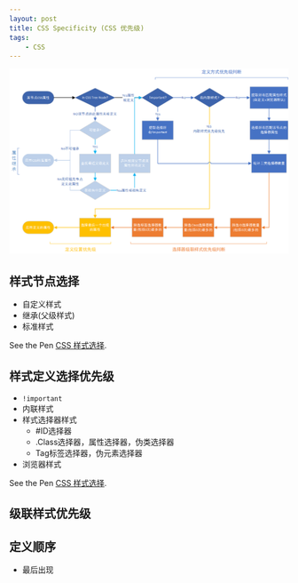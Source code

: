 ```yaml
---
layout: post
title: CSS Specificity (CSS 优先级)
tags:
    - CSS
---
```


![](/assets/img/css-specificity/process.png)

## 

## 样式节点选择

* 自定义样式
* 继承(父级样式)
* 标准样式

<p data-height="265" data-theme-id="0" data-slug-hash="eQdvXv" data-default-tab="html,result" data-user="newfuture" data-pen-title="CSS 样式选择" class="codepen">See the Pen <a href="https://codepen.io/newfuture/pen/eQdvXv/">CSS 样式选择</a>.</p>



## 样式定义选择优先级

* `!important`
* 内联样式
* 样式选择器样式
    * #ID选择器
    * .Class选择器，属性选择器，伪类选择器
    * Tag标签选择器，伪元素选择器
* 浏览器样式

<p data-height="265" data-theme-id="0" data-slug-hash="eQdvXv" data-default-tab="html,result" data-user="newfuture" data-pen-title="CSS 样式选择" class="codepen">See the Pen <a href="https://codepen.io/newfuture/pen/eQdvXv/">CSS 样式选择</a>.</p>

## 级联样式优先级




## 定义顺序

* 最后出现
 


 <script async src="https://static.codepen.io/assets/embed/ei.js"></script>